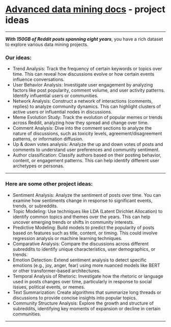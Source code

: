 # [Advanced data mining docs](README.md) - project ideas

---

***With 150GB of Reddit posts spanning eight years***, you have a rich dataset to explore various data mining projects.

### Our ideas:

- Trend Analysis: Track the frequency of certain keywords or topics over time. This can reveal how discussions evolve or how certain events influence conversations.
- User Behavior Analysis: Investigate user engagement by analyzing factors like post popularity, comment volume, and user activity patterns. Identify influential users or communities.
- Network Analysis: Construct a network of interactions (comments, replies) to analyze community dynamics. This can highlight clusters of active users or influential nodes in discussions.
- Meme Evolution Study: Track the evolution of popular memes or trends across Reddit, analyzing how they spread and change over time.
- Comment Analysis: Dive into the comment sections to analyze the nature of discussions, such as toxicity levels, agreement/disagreement patterns, or information diffusion.
- Up & down votes analysis: Analyze the up and down votes of posts and comments to understand user preferences and community sentiment.
- Author classification: Classify authors based on their posting behavior, content, or engagement patterns. This can help identify different user archetypes or personas.

---

### Here are some other project ideas:

- Sentiment Analysis: Analyze the sentiment of posts over time. You can examine how sentiments change in response to significant events, trends, or subreddits.
- Topic Modeling: Use techniques like LDA (Latent Dirichlet Allocation) to identify common topics and themes over the years. This can help uncover emerging trends or shifts in community interests.
- Predictive Modeling: Build models to predict the popularity of posts based on features such as title, content, or timing. This could involve regression analysis or machine learning techniques.
- Comparative Analysis: Compare the discussions across different subreddits to identify unique characteristics, user demographics, or trends.
- Emotion Detection: Extend sentiment analysis to detect specific emotions (e.g., joy, anger, fear) using more nuanced models like BERT or other transformer-based architectures.
- Temporal Analysis of Rhetoric: Investigate how the rhetoric or language used in posts changes over time, particularly in response to social issues, political events, or memes.
- Text Summarization: Create algorithms that summarize long threads or discussions to provide concise insights into popular topics.
- Community Structure Analysis: Explore the growth and structure of subreddits, identifying key moments of expansion or decline in certain communities.

---